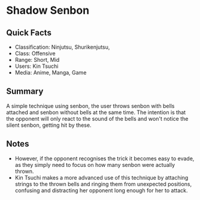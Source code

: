 # Shadow Senbon

## Quick Facts
- Classification: Ninjutsu, Shurikenjutsu,
- Class: Offensive
- Range: Short, Mid
- Users: Kin Tsuchi
- Media: Anime, Manga, Game

## Summary
A simple technique using senbon, the user throws senbon with bells attached and senbon without bells at the same time. The intention is that the opponent will only react to the sound of the bells and won't notice the silent senbon, getting hit by these.

## Notes
- However, if the opponent recognises the trick it becomes easy to evade, as they simply need to focus on how many senbon were actually thrown.
- Kin Tsuchi makes a more advanced use of this technique by attaching strings to the thrown bells and ringing them from unexpected positions, confusing and distracting her opponent long enough for her to attack.

